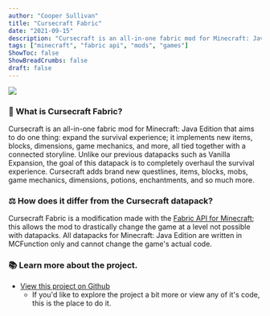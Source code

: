 ```yaml
---
author: "Cooper Sullivan"
title: "Cursecraft Fabric"
date: "2021-09-15"
description: "Cursecraft is an all-in-one fabric mod for Minecraft: Java Edition that aims to do one thing: expand the survival experience; it implements new items, blocks, dimensions, game mechanics, and more, all tied together with a connected storyline."
tags: ["minecraft", "fabric api", "mods", "games"]
ShowToc: false
ShowBreadCrumbs: false
draft: false
---
```


![](https://i.imgur.com/7Z1mcDa.png)

### 📖 What is Cursecraft Fabric?
Cursecraft is an all-in-one fabric mod for Minecraft: Java Edition that aims to do one thing: expand the survival experience;
it implements new items, blocks, dimensions, game mechanics, and more, all tied together with a connected storyline.
Unlike our previous datapacks such as Vanilla Expansion, the goal of this datapack is to completely overhaul the survival experience.
Cursecraft adds brand new questlines, items, blocks, mobs, game mechanics, dimensions, potions, enchantments, and so much more.


### ⚖️ How does it differ from the Cursecraft datapack?
Cursecraft Fabric is a modification made with the [Fabric API for Minecraft](https://fabricmc.net/); this allows the mod to
drastically change the game at a level not possible with datapacks. All datapacks for Minecraft: Java Edition are written in
MCFunction only and cannot change the game's actual code.

### 📚 Learn more about the project.
* [View this project on Github](https://github.com/coopersully/cursecraft-fabric)
	* If you'd like to explore the project a bit more or view any of it's code, this is the place to do it.
